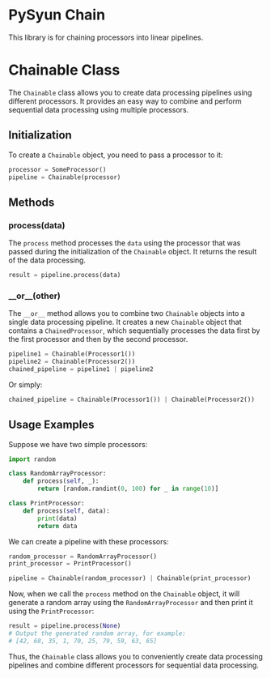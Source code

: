 # PySyun Chain
This library is for chaining processors into linear pipelines.

# Chainable Class

The `Chainable` class allows you to create data processing pipelines using different processors. It provides an easy way to combine and perform sequential data processing using multiple processors.

## Initialization

To create a `Chainable` object, you need to pass a processor to it:

```python
processor = SomeProcessor()
pipeline = Chainable(processor)
```

## Methods

### process(data)

The `process` method processes the `data` using the processor that was passed during the initialization of the `Chainable` object. It returns the result of the data processing.

```python
result = pipeline.process(data)
```

### \_\_or\_\_(other)

The `__or__` method allows you to combine two `Chainable` objects into a single data processing pipeline. It creates a new `Chainable` object that contains a `ChainedProcessor`, which sequentially processes the data first by the first processor and then by the second processor.

```python
pipeline1 = Chainable(Processor1())
pipeline2 = Chainable(Processor2())
chained_pipeline = pipeline1 | pipeline2
```

Or simply:
```python
chained_pipeline = Chainable(Processor1()) | Chainable(Processor2())
```

## Usage Examples

Suppose we have two simple processors:

```python
import random 

class RandomArrayProcessor:
    def process(self, _):
        return [random.randint(0, 100) for _ in range(10)]

class PrintProcessor:
    def process(self, data):
        print(data)
        return data
```

We can create a pipeline with these processors:

```python
random_processor = RandomArrayProcessor()
print_processor = PrintProcessor()

pipeline = Chainable(random_processor) | Chainable(print_processor)
```

Now, when we call the `process` method on the `Chainable` object, it will generate a random array using the `RandomArrayProcessor` and then print it using the `PrintProcessor`:

```python
result = pipeline.process(None)
# Output the generated random array, for example:
# [42, 68, 35, 1, 70, 25, 79, 59, 63, 65]
```

Thus, the `Chainable` class allows you to conveniently create data processing pipelines and combine different processors for sequential data processing.